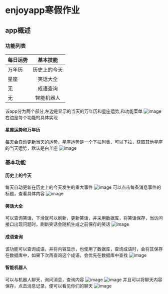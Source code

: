 # enjoyapp寒假作业
## app概述
### 功能列表 
 每日运势|基本技能|
--|:--:|
万年历|历史上的今天
星座|笑话大全
无|成语查询
无|智能机器人

该app分为两个部分,左边是显示的当天的万年历和星座运势,和功能菜单
![image](https://github.com/TangMingDan/enjoyapp/blob/master/images/1.png)
右边是每个功能的具体实现
#### 星座运势和万年历
每天会自动更新当天的运势，星座运势是一个下拉列表，可以下拉，获取其他星座的当天运势，默认是白羊座
![image](https://github.com/TangMingDan/enjoyapp/blob/master/images/3.png)
### 基本功能
#### 历史上的今天
每天自动更新在历史上的今天发生的重大事件
![image](https://github.com/TangMingDan/enjoyapp/blob/master/images/2.png)
可以点击每条消息事件的标题，查看具体内容
![image](https://github.com/TangMingDan/enjoyapp/blob/master/images/4.png)
#### 笑话大全
可以查询笑话，下滑就可以刷新，更新笑话，并采用数据库，将笑话保存，当访问接口出现问题时，刷新笑话会随机生成之前保存的笑话
![image](https://github.com/TangMingDan/enjoyapp/blob/master/images/5.png)
#### 成语查询
该功能可以查询成语，并将内容显示，也使用了数据库，查询成语时，会将其保存在数据库中，如果下次再查询这个成语，会优先在数据库中查找
![image](https://github.com/TangMingDan/enjoyapp/blob/master/images/9.png)
#### 智能机器人
可以与机器人聊天，询问消息，查询内容
![image](https://github.com/TangMingDan/enjoyapp/blob/master/images/10.png)
![image](https://github.com/TangMingDan/enjoyapp/blob/master/images/6.png)
并且可以将聊天内容保存，点击消息记录，便可以看见你们的聊天
![image](https://github.com/TangMingDan/enjoyapp/blob/master/images/8.png)





